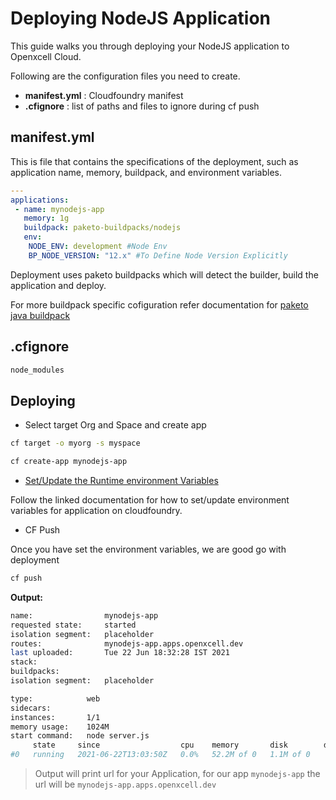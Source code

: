 # Deploying NodeJS Application

This guide walks you through deploying your NodeJS application to Openxcell Cloud.

Following are the configuration files you need to create.
- **manifest.yml** : Cloudfoundry manifest
- **.cfignore** : list of paths and files to ignore during cf push


## manifest.yml

This is file that contains the specifications of the deployment, such as application name, memory, buildpack, and environment variables.

```yaml
---
applications:
 - name: mynodejs-app
   memory: 1g
   buildpack: paketo-buildpacks/nodejs
   env: 
    NODE_ENV: development #Node Env
    BP_NODE_VERSION: "12.x" #To Define Node Version Explicitly
```
Deployment uses paketo buildpacks which will detect the builder, build the application and deploy.

For more buildpack specific cofiguration refer documentation for [paketo java buildpack](https://paketo.io/docs/buildpacks/language-family-buildpacks/nodejs/)

## .cfignore

```txt
node_modules
```

## Deploying

- Select target Org and Space and create app

```bash
cf target -o myorg -s myspace
```

```bash
cf create-app mynodejs-app
```

- [Set/Update the Runtime environment Variables](./operations/setenv)

Follow the linked documentation for how to set/update environment variables for application on cloudfoundry.

- CF Push

Once you have set the environment variables, we are good go with deployment

```bash
cf push
```

**Output:**

```bash
name:                mynodejs-app
requested state:     started
isolation segment:   placeholder
routes:              mynodejs-app.apps.openxcell.dev
last uploaded:       Tue 22 Jun 18:32:28 IST 2021
stack:               
buildpacks:          
isolation segment:   placeholder

type:            web
sidecars:        
instances:       1/1
memory usage:    1024M
start command:   node server.js
     state     since                  cpu    memory       disk        details
#0   running   2021-06-22T13:03:50Z   0.0%   52.2M of 0   1.1M of 0
```

> Output will print url for your Application, for our app `mynodejs-app` the url will be `mynodejs-app.apps.openxcell.dev`